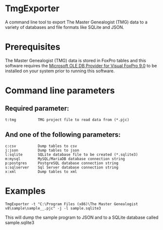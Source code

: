 # TmgExporter
A command line tool to export The Master Genealogist (TMG) data to a variety of databases and file formats like SQLite and JSON.

# Prerequisites
The Master Genealogist (TMG) data is stored in FoxPro tables and this software requires the
[Microsoft OLE DB Provider for Visual FoxPro 9.0](https://www.microsoft.com/en-us/download/details.aspx?id=14839)
to be installed on your system prior to running this software.

# Command line parameters

Required parameter:
-------------------
	t:tmg          TMG project file to read data from (*.pjc)

And one of the following parameters:
------------------------------------
	c:csv          Dump tables to csv
	j:json         Dump tables to json
	l:sqlite       SQLite database file to be created (*.sqlite3)
	m:mysql        MySQL/MariaDB database connection string
	p:postgres     PostgreSQL database connection string
	s:sqlserver    Sql Server database connection string
	x:xml          Dump tables to xml

# Examples
	TmgExporter -t "C:\Program Files (x86)\The Master Genealogist v8\sample\sample__.pjc" -j -l sample.sqlite3

This will dump the sample program to JSON and to a SQLite database called sample.sqlite3
